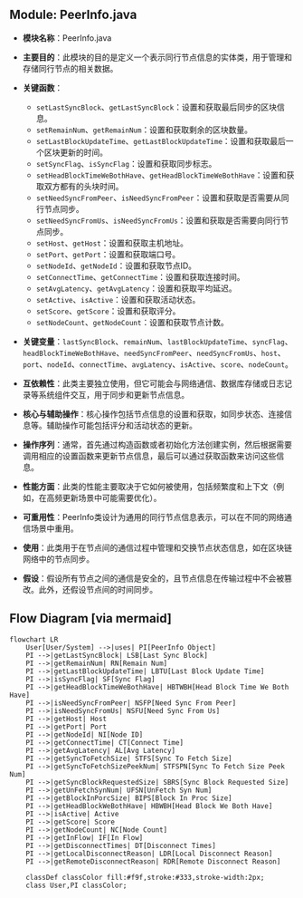 ## Module: PeerInfo.java
- **模块名称**：PeerInfo.java

- **主要目的**：此模块的目的是定义一个表示同行节点信息的实体类，用于管理和存储同行节点的相关数据。

- **关键函数**：
  - `setLastSyncBlock`、`getLastSyncBlock`：设置和获取最后同步的区块信息。
  - `setRemainNum`、`getRemainNum`：设置和获取剩余的区块数量。
  - `setLastBlockUpdateTime`、`getLastBlockUpdateTime`：设置和获取最后一个区块更新的时间。
  - `setSyncFlag`、`isSyncFlag`：设置和获取同步标志。
  - `setHeadBlockTimeWeBothHave`、`getHeadBlockTimeWeBothHave`：设置和获取双方都有的头块时间。
  - `setNeedSyncFromPeer`、`isNeedSyncFromPeer`：设置和获取是否需要从同行节点同步。
  - `setNeedSyncFromUs`、`isNeedSyncFromUs`：设置和获取是否需要向同行节点同步。
  - `setHost`、`getHost`：设置和获取主机地址。
  - `setPort`、`getPort`：设置和获取端口号。
  - `setNodeId`、`getNodeId`：设置和获取节点ID。
  - `setConnectTime`、`getConnectTime`：设置和获取连接时间。
  - `setAvgLatency`、`getAvgLatency`：设置和获取平均延迟。
  - `setActive`、`isActive`：设置和获取活动状态。
  - `setScore`、`getScore`：设置和获取评分。
  - `setNodeCount`、`getNodeCount`：设置和获取节点计数。

- **关键变量**：`lastSyncBlock`、`remainNum`、`lastBlockUpdateTime`、`syncFlag`、`headBlockTimeWeBothHave`、`needSyncFromPeer`、`needSyncFromUs`、`host`、`port`、`nodeId`、`connectTime`、`avgLatency`、`isActive`、`score`、`nodeCount`。

- **互依赖性**：此类主要独立使用，但它可能会与网络通信、数据库存储或日志记录等系统组件交互，用于同步和更新节点信息。

- **核心与辅助操作**：核心操作包括节点信息的设置和获取，如同步状态、连接信息等。辅助操作可能包括评分和活动状态的更新。

- **操作序列**：通常，首先通过构造函数或者初始化方法创建实例，然后根据需要调用相应的设置函数来更新节点信息，最后可以通过获取函数来访问这些信息。

- **性能方面**：此类的性能主要取决于它如何被使用，包括频繁度和上下文（例如，在高频更新场景中可能需要优化）。

- **可重用性**：PeerInfo类设计为通用的同行节点信息表示，可以在不同的网络通信场景中重用。

- **使用**：此类用于在节点间的通信过程中管理和交换节点状态信息，如在区块链网络中的节点同步。

- **假设**：假设所有节点之间的通信是安全的，且节点信息在传输过程中不会被篡改。此外，还假设节点间的时间同步。
## Flow Diagram [via mermaid]
```mermaid
flowchart LR
    User[User/System] -->|uses| PI[PeerInfo Object]
    PI -->|getLastSyncBlock| LSB[Last Sync Block]
    PI -->|getRemainNum| RN[Remain Num]
    PI -->|getLastBlockUpdateTime| LBTU[Last Block Update Time]
    PI -->|isSyncFlag| SF[Sync Flag]
    PI -->|getHeadBlockTimeWeBothHave| HBTWBH[Head Block Time We Both Have]
    PI -->|isNeedSyncFromPeer| NSFP[Need Sync From Peer]
    PI -->|isNeedSyncFromUs| NSFU[Need Sync From Us]
    PI -->|getHost| Host
    PI -->|getPort| Port
    PI -->|getNodeId| NI[Node ID]
    PI -->|getConnectTime| CT[Connect Time]
    PI -->|getAvgLatency| AL[Avg Latency]
    PI -->|getSyncToFetchSize| STFS[Sync To Fetch Size]
    PI -->|getSyncToFetchSizePeekNum| STFSPN[Sync To Fetch Size Peek Num]
    PI -->|getSyncBlockRequestedSize| SBRS[Sync Block Requested Size]
    PI -->|getUnFetchSynNum| UFSN[UnFetch Syn Num]
    PI -->|getBlockInPorcSize| BIPS[Block In Proc Size]
    PI -->|getHeadBlockWeBothHave| HBWBH[Head Block We Both Have]
    PI -->|isActive| Active
    PI -->|getScore| Score
    PI -->|getNodeCount| NC[Node Count]
    PI -->|getInFlow| IF[In Flow]
    PI -->|getDisconnectTimes| DT[Disconnect Times]
    PI -->|getLocalDisconnectReason| LDR[Local Disconnect Reason]
    PI -->|getRemoteDisconnectReason| RDR[Remote Disconnect Reason]

    classDef classColor fill:#f9f,stroke:#333,stroke-width:2px;
    class User,PI classColor;
```
